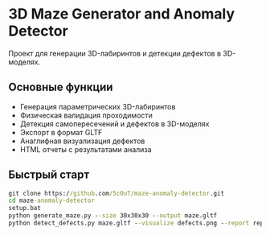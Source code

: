 # 3D Maze Generator and Anomaly Detector

Проект для генерации 3D-лабиринтов и детекции дефектов в 3D-моделях.

## Основные функции
- Генерация параметрических 3D-лабиринтов
- Физическая валидация проходимости
- Детекция самопересечений и дефектов в 3D-моделях
- Экспорт в формат GLTF
- Анаглифная визуализация дефектов
- HTML отчеты с результатами анализа

## Быстрый старт
```cmd
git clone https://github.com/5c0uT/maze-anomaly-detector.git
cd maze-anomaly-detector
setup.bat
python generate_maze.py --size 30x30x30 --output maze.gltf
python detect_defects.py maze.gltf --visualize defects.png --report report.html
